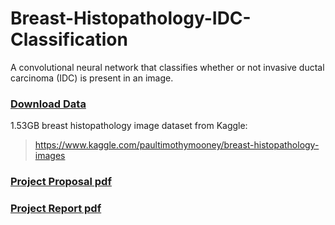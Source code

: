 # Breast-Histopathology-IDC-Classification
A convolutional neural network that classifies whether or not invasive ductal carcinoma (IDC) is present in an image. 

### [Download Data](https://www.kaggle.com/paultimothymooney/breast-histopathology-images/downloads/breast-histopathology-images.zip/1)
1.53GB breast histopathology image dataset from Kaggle: 

>https://www.kaggle.com/paultimothymooney/breast-histopathology-images

### [Project Proposal pdf](https://github.com/TanushGoel/Breast-Histopathology-IDC-Classification/blob/master/Capstone%20Project%20Proposal%20Udacity%20ML%20Engineering%20Nanodegree.pdf)

### [Project Report pdf](https://github.com/TanushGoel/Breast-Histopathology-IDC-Classification/blob/master/Capstone%20Project%20Report%20Udacity%20ML%20Engineering%20Nanodegree.pdf)
